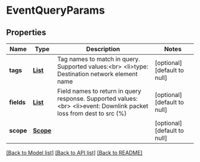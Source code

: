 # EventQueryParams
## Properties

Name | Type | Description | Notes
------------ | ------------- | ------------- | -------------
**tags** | [**List**](Tag.md) | Tag names to match in query. Supported values:&lt;br&gt; &lt;li&gt;type: Destination network element name | [optional] [default to null]
**fields** | [**List**](string.md) | Field names to return in query response. Supported values:&lt;br&gt; &lt;li&gt;event: Downlink packet loss from dest to src (%) | [optional] [default to null]
**scope** | [**Scope**](Scope.md) |  | [optional] [default to null]

[[Back to Model list]](../README.md#documentation-for-models) [[Back to API list]](../README.md#documentation-for-api-endpoints) [[Back to README]](../README.md)

